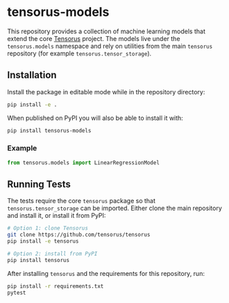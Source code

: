 # tensorus-models

This repository provides a collection of machine learning models that extend the core [Tensorus](https://github.com/tensorus/tensorus) project. The models live under the `tensorus.models` namespace and rely on utilities from the main `tensorus` repository (for example `tensorus.tensor_storage`).

## Installation

Install the package in editable mode while in the repository directory:

```bash
pip install -e .
```

When published on PyPI you will also be able to install it with:

```bash
pip install tensorus-models
```

### Example

```python
from tensorus.models import LinearRegressionModel
```

## Running Tests

The tests require the core `tensorus` package so that `tensorus.tensor_storage` can be imported. Either clone the main repository and install it, or install it from PyPI:

```bash
# Option 1: clone Tensorus
git clone https://github.com/tensorus/tensorus
pip install -e tensorus

# Option 2: install from PyPI
pip install tensorus
```

After installing `tensorus` and the requirements for this repository, run:

```bash
pip install -r requirements.txt
pytest
```
